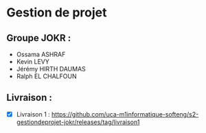 # Gestion de projet

## Groupe JOKR : 
- Ossama ASHRAF
- Kevin LEVY
- Jérémy HIRTH DAUMAS
- Ralph EL CHALFOUN

## Livraison : 
- [X] Livraison 1 : https://github.com/uca-m1informatique-softeng/s2-gestiondeprojet-jokr/releases/tag/livraison1